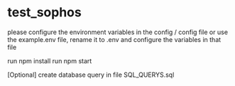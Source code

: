 # test_sophos

please configure the environment variables in the config / config file or use the example.env file, rename it to .env and configure the variables in that file

run npm install
run npm start

[Optional] create database query in file SQL_QUERYS.sql
